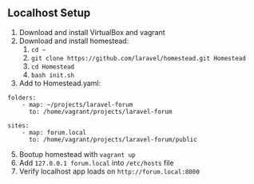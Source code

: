 ## Localhost Setup

1. Download and install VirtualBox and vagrant
2. Download and install homestead:
   1. `cd ~`
   2. `git clone https://github.com/laravel/homestead.git Homestead`
   3. `cd Homestead`
   4. `bash init.sh`
4. Add to Homestead.yaml:
```
folders:
    - map: ~/projects/laravel-forum
      to: /home/vagrant/projects/laravel-forum

sites:
    - map: forum.local
      to: /home/vagrant/projects/laravel-forum/public
```
5. Bootup homestead with `vagrant up`
6. Add `127.0.0.1 forum.local` into `/etc/hosts` file
7. Verify localhost app loads on `http://forum.local:8000`
